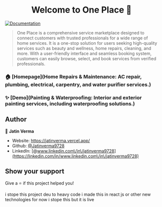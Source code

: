 <h1 align="center">Welcome to One Place 👋</h1>
<p>
  <a href="Service Filters: Allows users to search by location, service type, and price range to find the most suitable professionals." target="_blank">
    <img alt="Documentation" src="https://img.shields.io/badge/documentation-yes-brightgreen.svg" />
  </a>
</p>


> One Place is a comprehensive service marketplace designed to connect customers with trusted professionals for a wide range of home services. It is a one-stop solution for users seeking high-quality services such as beauty and wellness, home repairs, cleaning, and more. With a user-friendly interface and seamless booking system, customers can easily browse, select, and book services from verified professionals.

### 🏠 [Homepage](Home Repairs & Maintenance: AC repair, plumbing, electrical, carpentry, and water purifier services.)

### ✨ [Demo](Painting & Waterproofing: Interior and exterior painting services, including waterproofing solutions.)

## Author



👤 **Jatin Verma**

* Website: https://jatinverma.vercel.app/
* Github: [@Jatinverma9728](https://github.com/Jatinverma9728)
* LinkedIn: [@www.linkedin.com\/in\/jatinverma9728](https://linkedin.com/in/www.linkedin.com\/in\/jatinverma9728)

## Show your support

Give a ⭐️ if this project helped you!


i stope this project deu to heavy code i made this in react js or other new technologies for now i stope this but it is live
<!-- make this type of redme file by  using this command in you project root directory  npx readme-md-generator -->
